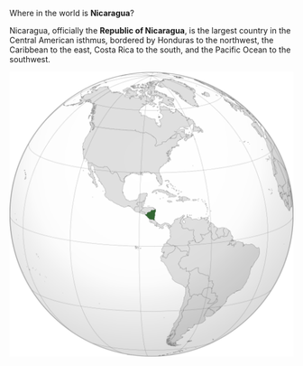 Where in the world is **Nicaragua**?
<!--question-->
Nicaragua, officially the **Republic of Nicaragua**, is the largest country in the Central American isthmus, bordered by Honduras to the northwest, the Caribbean to the east, Costa Rica to the south, and the Pacific Ocean to the southwest.

![Map of Nicaragua](images/NIC_orthographic.svg)